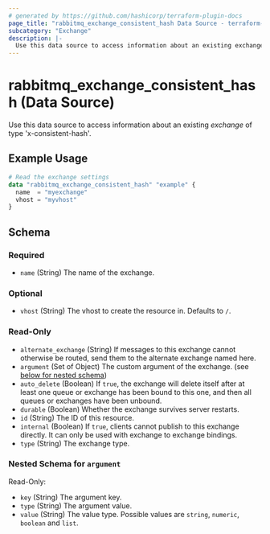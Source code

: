 ```yaml
---
# generated by https://github.com/hashicorp/terraform-plugin-docs
page_title: "rabbitmq_exchange_consistent_hash Data Source - terraform-provider-rabbitmq"
subcategory: "Exchange"
description: |-
  Use this data source to access information about an existing exchange of type 'x-consistent-hash'.
---
```


# rabbitmq_exchange_consistent_hash (Data Source)

Use this data source to access information about an existing _exchange_ of type 'x-consistent-hash'.

## Example Usage

```terraform
# Read the exchange settings
data "rabbitmq_exchange_consistent_hash" "example" {
  name  = "myexchange"
  vhost = "myvhost"
}
```

<!-- schema generated by tfplugindocs -->
## Schema

### Required

- `name` (String) The name of the exchange.

### Optional

- `vhost` (String) The vhost to create the resource in. Defaults to `/`.

### Read-Only

- `alternate_exchange` (String) If messages to this exchange cannot otherwise be routed, send them to the alternate exchange named here.
- `argument` (Set of Object) The custom argument of the exchange. (see [below for nested schema](#nestedatt--argument))
- `auto_delete` (Boolean) If `true`, the exchange will delete itself after at least one queue or exchange has been bound to this one, and then all queues or exchanges have been unbound.
- `durable` (Boolean) Whether the exchange survives server restarts.
- `id` (String) The ID of this resource.
- `internal` (Boolean) If `true`, clients cannot publish to this exchange directly. It can only be used with exchange to exchange bindings.
- `type` (String) The exchange type.

<a id="nestedatt--argument"></a>
### Nested Schema for `argument`

Read-Only:

- `key` (String) The argument key.
- `type` (String) The argument value.
- `value` (String) The value type. Possible values are `string`, `numeric`, `boolean` and `list`.
